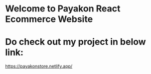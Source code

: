# Welcome to Payakon React Ecommerce Website

# Do check out my project in below link:

https://payakonstore.netlify.app/

